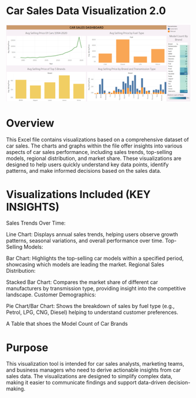 # Car Sales Data Visualization 2.0
![CAR SALES DASHBOARD](carsales.png)
# Overview
This Excel file contains visualizations based on a comprehensive dataset of car sales. The charts and graphs within the file offer insights into various aspects of car sales performance, including sales trends, top-selling models, regional distribution, and market share. These visualizations are designed to help users quickly understand key data points, identify patterns, and make informed decisions based on the sales data.

# Visualizations Included (KEY INSIGHTS) 
Sales Trends Over Time:

Line Chart: Displays annual sales trends, helping users observe growth patterns, seasonal variations, and overall performance over time.
Top-Selling Models:

Bar Chart: Highlights the top-selling car models within a specified period, showcasing which models are leading the market.
Regional Sales Distribution:

Stacked Bar Chart: Compares the market share of different car manufacturers by transmission type, providing insight into the competitive landscape.
Customer Demographics:

Pie Chart/Bar Chart: Shows the breakdown of sales by fuel type (e.g., Petrol, LPG, CNG, Diesel) helping to understand customer preferences.

A Table that shoes the Model Count of Car Brands 

# Purpose
This visualization tool is intended for car sales analysts, marketing teams, and business managers who need to derive actionable insights from car sales data. The visualizations are designed to simplify complex data, making it easier to communicate findings and support data-driven decision-making.


